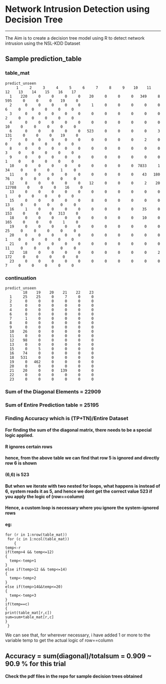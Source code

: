 # Network Intrusion Detection using Decision Tree
--------

The Aim is to create a decision tree model using R to detect network intrusion using the NSL-KDD Dataset

## Sample prediction_table 
### table_mat
    predict_unseen
         1     2     3     4     5     6     7     8     9    10    11    12    13    14    15    16    17
      1    220     0     0     0     0    20     0     0     0   349     8   595     0     0     0    19     0
      2      0     0     0     0     0     1     0     0     0     0     0     6     0     0     0     0     0
      3      0     0     0     0     0     0     0     0     0     0     0     2     0     0     0     0     0
      4      0     0     0     0     0     0     0     0     0     0     0    10     0     0     0     0     0
      6      0     0     0     0     0   523     0     0     0     0     3   131     0     0     0    19     0
      7      0     0     0     0     0     0     0     0     0     2     0     0     0     0     0     0     0
      8      0     0     0     0     0     0     0     0     0     0     0     3     0     0     0     0     0
      9      0     0     0     0     0     0     0     0     0     0     0     1     0     0     0     0     0
      10     0     0     0     0     0     0     0     0     0  7833     1    34     0     0     0     1     0
      11     0     0     0     0     0     0     0     0     0    43   180    76     0     0     0     0     0
      12     8     0     0     0     0    12     0     0     0     2    20 12708     0     0     0    16     0
      13     0     0     0     0     0     0     0     0     0     0     0     1     0     0     0     0     0
      15     0     0     0     0     0     8     0     0     0     0     0    13     0     0     0     0     0
      16     1     0     0     0     0     0     0     0     0    35     0   153     0     0     0   313     0
      18     0     0     0     0     0     0     0     0     0    10     0   165     0     0     0     1     0
      19     0     0     0     0     0     0     0     0     0     0     0    25     0     0     0     0     0
      20     0     0     0     0     0     0     0     0     0     0     0     1     0     0     0     0     0
      21     0     0     0     0     0     0     0     0     0     0     0    11     0     0     0     0     0
      22    18     0     0     0     0     0     0     0     0     0     2   172     0     0     0     0     0
      23     0     0     0     0     0     0     0     0     0     0     0     7     0     0     0     0     0

### continuation
    predict_unseen
            18    19    20    21    22    23
      1     25    25     0     7     0     0
      2      0     0     0     0     0     0
      3      0     0     0     0     0     0
      4      0     0     0     0     0     0
      6      0     0     0     0     0     0
      7      1     0     0     0     0     0
      8      0     0     0     0     0     0
      9      0     0     0     0     0     0
      10    26     0     0     0     0     0
      11     0     0     0     0     0     0
      12    98     0     0     0     0     0
      13     0     0     0     0     0     0
      15     0     5     0     0     0     0
      16    74     0     0     0     0     0
      18   531     0     0     0     0     0
      19     0   462     0     0     0     0
      20     0     0     0     0     0     0
      21    20     0     0   139     0     0
      22     0     0     0     0     0     0
      23     0     0     0     0     0     0
  
  ### Sum of the Diagonal Elements = 22909
  ### Sum of Entire Prediction table = 25195
  ### Finding Accuracy which is (TP+TN)/Entire Dataset
  
  #### For finding the sum of the diagonal matrix, there needs to be a special logic applied.
  #### R ignores certain rows
  #### hence, from the above table we can find that row 5 is ignored and directly row 6 is shown
  #### (6,6) is 523
  #### But when we iterate with two nested for loops, what happens is instead of 6, system reads it as 5, and hence we dont get the correct value 523 if you apply the logic of (row==column)
  #### Hence, a custom loop is necessary where you ignore the system-ignored rows
  #### eg:
    for (r in 1:nrow(table_mat))   
     for (c in 1:ncol(table_mat)) 
        {
    temp<-r
    if(temp>4 && temp<=12)
    {
      temp<-temp+1
    }
    else if(temp>12 && temp<=14)
    {
      temp<-temp+2
    }
    else if(temp>14&&temp<=20)
    {
      temp<-temp+3
    }
    if(temp==c)
    {
    print(table_mat[r,c])
    sum=sum+table_mat[r,c]
    }
     }

We can see that, for wherever necessary, i have added 1 or more to the variable temp to get the actual logic of row==column

## Accuracy = sum(diagonal)/totalsum = 0.909 ~ 90.9 % for this trial

#### Check the pdf files in the repo for sample decision trees obtained

